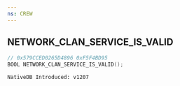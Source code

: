 ```yaml
---
ns: CREW
---
```

## NETWORK_CLAN_SERVICE_IS_VALID

```c
// 0x579CCED0265D4896 0xF5F4BD95
BOOL NETWORK_CLAN_SERVICE_IS_VALID();
```

```
NativeDB Introduced: v1207
```

